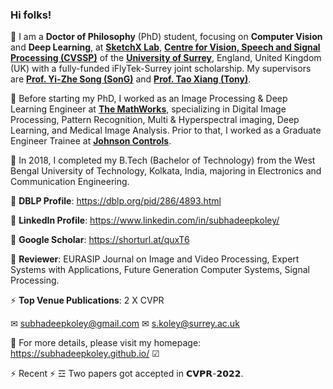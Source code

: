 ### Hi folks!

💬 I am a **Doctor of Philosophy** (PhD) student, focusing on **Computer Vision** and **Deep Learning**, at [**SketchX Lab**](www.sketchx.ai), [**Centre for Vision, Speech and Signal Processing (CVSSP)**](https://www.surrey.ac.uk/centre-vision-speech-signal-processing) of the [**University of Surrey**](https://www.surrey.ac.uk/), England, United Kingdom (UK) with a fully-funded iFlyTek-Surrey joint scholarship. My supervisors are [**Prof. Yi-Zhe Song (SonG)**](http://personal.ee.surrey.ac.uk/Personal/Y.Song/) and [**Prof. Tao Xiang (Tony)**](http://personal.ee.surrey.ac.uk/Personal/T.Xiang/index.html).

💬 Before starting my PhD, I worked as an Image Processing & Deep Learning Engineer at [**The MathWorks**](www.mathworks.com), specializing in Digital Image Processing, Pattern Recognition, Multi & Hyperspectral imaging, Deep Learning, and Medical Image Analysis. Prior to that, I worked as a Graduate Engineer Trainee at [**Johnson Controls**](www.johnsoncontrol.com).

💬 In 2018, I completed my B.Tech (Bachelor of Technology) from the West Bengal University of Technology, Kolkata, India, majoring in Electronics and Communication Engineering. 

💬 **DBLP Profile**: https://dblp.org/pid/286/4893.html

💬 **LinkedIn Profile**: https://www.linkedin.com/in/subhadeepkoley/

💬 **Google Scholar**: https://shorturl.at/quxT6

💬 **Reviewer**: EURASIP Journal on Image and Video Processing, Expert Systems with Applications, Future Generation Computer Systems, Signal Processing.

⚡ **Top Venue Publications**: 2 X CVPR

✉ subhadeepkoley@gmail.com ✉ s.koley@surrey.ac.uk

🔭 For more details, please visit my homepage: https://subhadeepkoley.github.io/ ☑

⚡ Recent ⚡ ☲ Two papers got accepted in 𝗖𝗩𝗣𝗥-𝟮𝟬𝟮𝟮.
